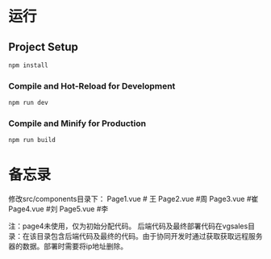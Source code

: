 
# 运行
## Project Setup

```sh
npm install
```

### Compile and Hot-Reload for Development

```sh
npm run dev
```

### Compile and Minify for Production

```sh
npm run build
```
# 备忘录
修改src/components目录下：
Page1.vue # 王
Page2.vue #周
Page3.vue #崔
Page4.vue #刘
Page5.vue #李

注：page4未使用，仅为初始分配代码。
后端代码及最终部署代码在vgsales目录：在该目录包含后端代码及最终的代码。由于协同开发时通过获取获取远程服务器的数据。部署时需要将ip地址删除。
